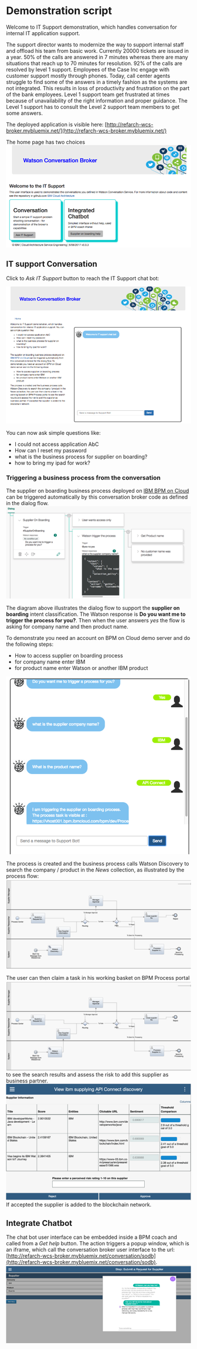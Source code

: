 # Demonstration script
Welcome to IT Support demonstration, which handles conversation for internal IT application support.

The support director wants to modernize the way to support internal staff and offload his team from basic work. Currently 20000 tickets are issued in a year. 50% of the calls are answered in 7 minutes whereas there are many situations that reach up to 70 minutes for resolution. 92% of the calls are resolved by level 1 support. Employees of the Case Inc engage with customer support mostly through phones. Today, call center agents struggle to find some of the answers in a timely fashion as the systems are not integrated. This results in loss of productivity and frustration on the part of the bank employees. Level 1 support team get frustrated at times because of unavailability of the right information and proper guidance. The Level 1 support has to consult the Level 2 support team members to get some answers.   

The deployed application is visible here: [http://refarch-wcs-broker.mybluemix.net/](http://refarch-wcs-broker.mybluemix.net/)

The home page has two choices
![Home](demo-home.png)

## IT support Conversation
Click to *Ask IT Support* button to reach the IT Support chat bot:  

![IT Support bot](it-support-bot.png)

You can now ask simple questions like:
* I could not access application AbC
*  How can I reset my password
* what is the business process for supplier on boarding?
* how to bring my ipad for work?

### Triggering a business process from the conversation

The supplier on boarding business process deployed on [IBM BPM on Cloud](https://vhost001.bpm.ibmcloud.com/) can be triggered automatically by this conversation broker code as defined in the dialog flow.
![](../tutorial/supplier-node-yes.png)

The diagram above illustrates the dialog flow to support the **supplier on boarding** intent classification. The Watson response is **Do you want me to trigger the process for you?**. Then when the user answers *yes* the flow is asking for company name and then product name.

To demonstrate you need an account on BPM on Cloud demo server and do the following steps:

* How to access supplier on boarding process
* for company name enter IBM
* for product name enter Watson or another IBM product

![](../readme/trigger-from-wcs.png)  

The process is created and the business process calls Watson Discovery to search the company / product in the *News* collection, as illustrated by the process flow:
![BPD](https://github.com/ibm-cloud-architecture/refarch-cognitive-supplier-process/blob/master/docs/bpm-supplieronboarding.png)

The user can then claim a task in his working basket on BPM Process portal
![Process Portal](https://github.com/ibm-cloud-architecture/refarch-cognitive-supplier-process/blob/master/docs/bpm-supplieronboarding.png)  
to see the search results and assess the risk to add this supplier as business partner.
![WDS results](https://github.com/ibm-cloud-architecture/refarch-cognitive-supplier-process/blob/master/docs/wds-results.png)  
If accepted the supplier is added to the blockchain network.

## Integrate Chatbot

The chat bot user interface can be embedded inside a BPM coach and called from a *Get help* button. The action triggers a popup window, which is an iframe, which call the conversation broker user interface to the url: [http://refarch-wcs-broker.mybluemix.net/conversation/sodb](http://refarch-wcs-broker.mybluemix.net/conversation/sodb).
![chat bot in iframe](https://github.com/ibm-cloud-architecture/refarch-cognitive-supplier-process/blob/master/docs/bpm-wcs-iframe.png)
